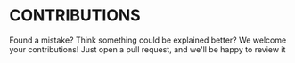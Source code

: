 # CONTRIBUTIONS

Found a mistake? Think something could be explained better? We welcome your contributions! Just open a pull request, and we'll be happy to review it